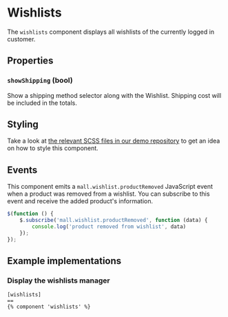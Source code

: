 # Wishlists

The `wishlists` component displays all wishlists of the currently
logged in customer.
 
## Properties

### `showShipping` (bool)

Show a shipping method selector along with the Wishlist. Shipping cost will be included in the totals.


## Styling

Take a look
at [the relevant SCSS files in our demo repository](https://github.com/OFFLINE-GmbH/oc-mall-theme/blob/master/resources/scss/mall/wishlists.scss)
to get an idea on how to style this component.

## Events

This component emits a `mall.wishlist.productRemoved` JavaScript event when 
a product was removed from a wishlist. You can subscribe to this event
and receive the added product's information.

```js
$(function () {
    $.subscribe('mall.wishlist.productRemoved', function (data) {
        console.log('product removed from wishlist', data)
    });
});
``` 


## Example implementations

### Display the wishlists manager

```twig
[wishlists]
==
{% component 'wishlists' %}
```
